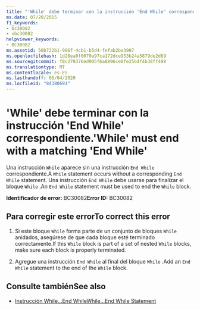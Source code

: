 ```yaml
---
title: "'While' debe terminar con la instrucción 'End While' correspondiente."
ms.date: 07/20/2015
f1_keywords:
- bc30082
- vbc30082
helpviewer_keywords:
- BC30082
ms.assetid: 50b722b1-906f-4cb1-b5d4-fefab2ba3907
ms.openlocfilehash: 1d28ea0f0070a97ca172dce953b24a5879de2d69
ms.sourcegitcommit: f8c270376ed905f6a8896ce0fe25b4f4b38ff498
ms.translationtype: MT
ms.contentlocale: es-ES
ms.lasthandoff: 06/04/2020
ms.locfileid: "84380691"
---
```

# <a name="while-must-end-with-a-matching-end-while"></a><span data-ttu-id="cc72b-102">'While' debe terminar con la instrucción 'End While' correspondiente.</span><span class="sxs-lookup"><span data-stu-id="cc72b-102">'While' must end with a matching 'End While'</span></span>
<span data-ttu-id="cc72b-103">Una instrucción `While` aparece sin una instrucción `End While` correspondiente.</span><span class="sxs-lookup"><span data-stu-id="cc72b-103">A `While` statement occurs without a corresponding `End While` statement.</span></span> <span data-ttu-id="cc72b-104">Una instrucción `End While` debe usarse para finalizar el bloque `While` .</span><span class="sxs-lookup"><span data-stu-id="cc72b-104">An `End While` statement must be used to end the `While` block.</span></span>  
  
 <span data-ttu-id="cc72b-105">**Identificador de error:** BC30082</span><span class="sxs-lookup"><span data-stu-id="cc72b-105">**Error ID:** BC30082</span></span>  
  
## <a name="to-correct-this-error"></a><span data-ttu-id="cc72b-106">Para corregir este error</span><span class="sxs-lookup"><span data-stu-id="cc72b-106">To correct this error</span></span>  
  
1. <span data-ttu-id="cc72b-107">Si este bloque `While` forma parte de un conjunto de bloques `While` anidados, asegúrese de que cada bloque esté terminado correctamente.</span><span class="sxs-lookup"><span data-stu-id="cc72b-107">If this `While` block is part of a set of nested `While` blocks, make sure each block is properly terminated.</span></span>  
  
2. <span data-ttu-id="cc72b-108">Agregue una instrucción `End While` al final del bloque `While` .</span><span class="sxs-lookup"><span data-stu-id="cc72b-108">Add an `End While` statement to the end of the `While` block.</span></span>  
  
## <a name="see-also"></a><span data-ttu-id="cc72b-109">Consulte también</span><span class="sxs-lookup"><span data-stu-id="cc72b-109">See also</span></span>

- [<span data-ttu-id="cc72b-110">Instrucción While...End While</span><span class="sxs-lookup"><span data-stu-id="cc72b-110">While...End While Statement</span></span>](../language-reference/statements/while-end-while-statement.md)
